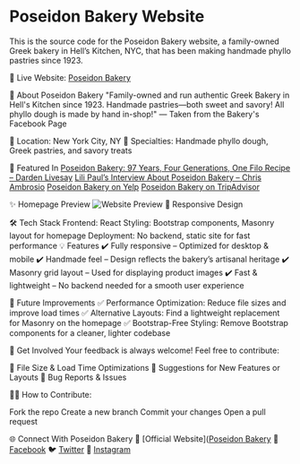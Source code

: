 # Poseidon Bakery Website 

This is the source code for the Poseidon Bakery website, a family-owned Greek bakery in Hell’s Kitchen, NYC, that has been making handmade phyllo pastries since 1923.

🔗 Live Website: [Poseidon Bakery](https://www.poseidonbakery.com/)

📖 About Poseidon Bakery
"Family-owned and run authentic Greek Bakery in Hell's Kitchen since 1923. Handmade pastries—both sweet and savory! All phyllo dough is made by hand in-shop!"
— Taken from the Bakery's Facebook Page

📍 Location: New York City, NY
🥐 Specialties: Handmade phyllo dough, Greek pastries, and savory treats

📰 Featured In
[Poseidon Bakery: 97 Years, Four Generations, One Filo Recipe – Darden Livesay](https://pappaspost.com/poseidon-bakery-97-years-four-generations-one-filo-recipe/)
[Lili Paul’s Interview About Poseidon Bakery – Chris Ambrosio](https://w42st.com/post/lili-paul-fable-hells-kitchen-poseidon-bakery/)
[Poseidon Bakery on Yelp](https://www.yelp.com/biz/poseidon-bakery-new-york)
[Poseidon Bakery on TripAdvisor](https://www.tripadvisor.com/Restaurant_Review-g60763-d888709-Reviews-Poseidon_Bakery-New_York_City_New_York.html)

✨ Homepage Preview
![Website Preview](https://res.cloudinary.com/dpbsgzrho/image/upload/v1739248129/bakery6_jnm5r6.gif)
📱 Responsive Design

🛠️ Tech Stack
Frontend: React
Styling: Bootstrap components, Masonry layout for homepage
Deployment: No backend, static site for fast performance
💡 Features
✔️ Fully responsive – Optimized for desktop & mobile
✔️ Handmade feel – Design reflects the bakery’s artisanal heritage
✔️ Masonry grid layout – Used for displaying product images
✔️ Fast & lightweight – No backend needed for a smooth user experience

🚀 Future Improvements
✅ Performance Optimization: Reduce file sizes and improve load times
✅ Alternative Layouts: Find a lightweight replacement for Masonry on the homepage
✅ Bootstrap-Free Styling: Remove Bootstrap components for a cleaner, lighter codebase

📢 Get Involved
Your feedback is always welcome! Feel free to contribute:

🔹 File Size & Load Time Optimizations
🔹 Suggestions for New Features or Layouts
🔹 Bug Reports & Issues

👨‍💻 How to Contribute:

Fork the repo
Create a new branch
Commit your changes
Open a pull request

🌐 Connect With Poseidon Bakery
📍 [Official Website]([Poseidon Bakery](https://www.poseidonbakery.com/)
📘 [Facebook](https://www.facebook.com/PoseidonBakeryNYC/)
🐦 [Twitter](https://x.com/PoseidonBakery/)
📸 [Instagram](https://www.instagram.com/poseidonbakery/)


